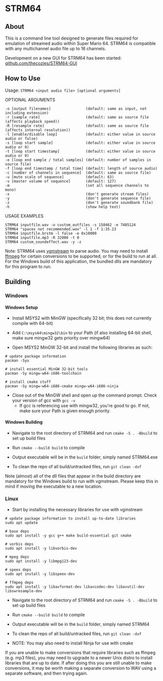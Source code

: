 # STRM64

## About

This is a command line tool designed to generate files required for emulation of streamed audio within Super Mario 64. STRM64 is compatible with any multichannel audio file up to 16 channels.

Development on a new GUI for STRM64 has been started: [github.com/thecozies/STRM64-GUI](https://github.com/thecozies/STRM64-GUI)

## How to Use

Usage: `STRM64 <input audio file> [optional arguments]`

OPTIONAL ARGUMENTS
```
-o [output filenames]                (default: same as input, not including extension)
-r [sample rate]                     (default: same as source file (affects playback speed))
-R [resample rate]                   (default: same as source file (affects internal resolution))
-l [enable/disable loop]             (default: either value in source audio or false)
-s [loop start sample]               (default: either value in source audio or 0)
-t [loop start timestamp]            (default: either value in source audio or 0)
-e [loop end sample / total samples] (default: number of samples in source file)
-f [loop end timestamp / total time] (default: length of source audio)
-c [number of channels in sequence]  (default: same as source file)
-u [mute scale of sequence]          (default: 63)
-v [master volume of sequence]       (default: 127)
-m                                   (set all sequence channels to mono)
-x                                   (don't generate stream files)
-y                                   (don't generate sequence file)
-z                                   (don't generate soundbank file)
-h                                   (show help text)
```

USAGE EXAMPLES
```
STRM64 inputfile.wav -o custom_outfiles -s 158462 -e 7485124
STRM64 "spaces not recommended.wav" -l 1 -f 1:35.23
STRM64 inputfile.brstm -l false -e 0x10000
STRM64 inputfile.mp3 -R 32000 -t 0
STRM64 custom_soundeffect.wav -y -z
```

Note: STRM64 uses [vgmstream](https://github.com/vgmstream/vgmstream) to parse audio. You may need to install [ffmpeg](https://ffmpeg.org/) for certain conversions to be supported, or for the build to run at all. For the Windows build of this application, the bundled dlls are mandatory for this program to run.

## Building

### Windows

#### Windows Setup

- Install MSYS2 with MinGW (specifically 32 bit; this does not currently compile with 64-bit)

- Add `C:\msys64\mingw32\bin` to your Path (if also installing 64-bit shell, make sure mingw32 gets priority over mingw64)

- Open MSYS2 MinGW 32-bit and install the following libraries as such:
```
# update package information
pacman -Syu

# install essential MinGW 32-bit tools
pacman -Sy mingw-w64-i686-toolchain

# install cmake stuff
pacman -Sy mingw-w64-i686-cmake mingw-w64-i686-ninja
```

- Close out of the MinGW shell and open up the command prompt. Check your version of gcc with `gcc -v`
  - If gcc is referencing use with mingw32, you're good to go. If not, make sure your Path is given enough priority.

#### Windows Building

- Navigate to the root directory of STRM64 and run `cmake -S . -Bbuild` to set up build files

- Run `cmake --build build` to compile

- Output executable will be in the `build` folder, simply named STRM64.exe

- To clean the repo of all build/untracked files, run `git clean -dxf`

Note (almost) all of the dll files that appear in the build directory are mandatory for the Windows build to run with vgmstream. Please keep this in mind if moving the executable to a new location.

### Linux

- Start by installing the necessary libraries for use with vgmstream
```
# update package information to install up-to-date libraries
sudo apt update

# base deps
sudo apt install -y gcc g++ make build-essential git cmake

# vorbis deps
sudo apt install -y libvorbis-dev

# mpeg deps
sudo apt install -y libmpg123-dev

# speex deps
sudo apt install -y libspeex-dev

# ffmpeg deps
sudo apt install -y libavformat-dev libavcodec-dev libavutil-dev libswresample-dev
```

- Navigate to the root directory of STRM64 and run `cmake -S . -Bbuild` to set up build files

- Run `cmake --build build` to compile

- Output executable will be in the `build` folder, simply named STRM64

- To clean the repo of all build/untracked files, run `git clean -dxf`

- NOTE: You may also need to install Ninja for use with cmake

If you are unable to make conversions that require libraries such as ffmpeg (e.g. mp3 files), you may need to upgrade to a newer Unix distro to install libraries that are up to date. If after doing this you are still unable to make conversions, it may be worth making a separate conversion to WAV using a separate software, and then trying again.
